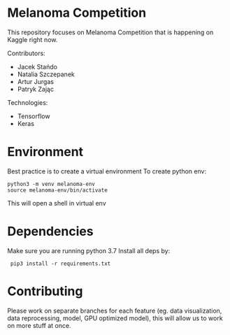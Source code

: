 # Melanoma Competition

This repository focuses on Melanoma Competition that is happening on Kaggle right now.

Contributors:

- Jacek Stańdo 
- Natalia Szczepanek 
- Artur Jurgas
- Patryk Zając

Technologies: 

- Tensorflow
- Keras 

# Environment 

Best practice is to create a virtual environment
To create python env:

```
python3 -m venv melanoma-env
source melanoma-env/bin/activate
```

This will open a shell in virtual env

# Dependencies

Make sure you are running python 3.7
Install all deps by:

```
 pip3 install -r requirements.txt
```

# Contributing

Please work on separate branches for each feature (eg. data visualization, data reprocessing, model, GPU optimized model), this will allow us to work on more stuff at once.